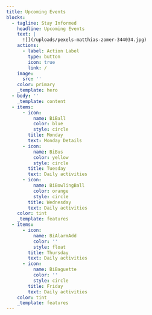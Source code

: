 ```yaml
---
title: Upcoming Events
blocks:
  - tagline: Stay Informed
    headline: Upcoming Events
    text: |
      ![](/uploads/pexels-matthias-zomer-344034.jpg)
    actions:
      - label: Action Label
        type: button
        icon: true
        link: /
    image:
      src: ''
    color: primary
    _template: hero
  - body: ''
    _template: content
  - items:
      - icon:
          name: BiBall
          color: blue
          style: circle
        title: Monday
        text: Monday Details
      - icon:
          name: BiBus
          color: yellow
          style: circle
        title: Tuesday
        text: Daily activities
      - icon:
          name: BiBowlingBall
          color: orange
          style: circle
        title: Wednesday
        text: Daily activities
    color: tint
    _template: features
  - items:
      - icon:
          name: BiAlarmAdd
          color: ''
          style: float
        title: Thursday
        text: Daily activities
      - icon:
          name: BiBaguette
          color: ''
          style: circle
        title: Friday
        text: Daily activities
    color: tint
    _template: features
---
```


